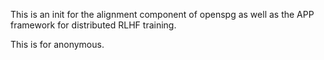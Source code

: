 This is an init for the alignment component of openspg as well as the APP framework for distributed RLHF training.

This is for anonymous.